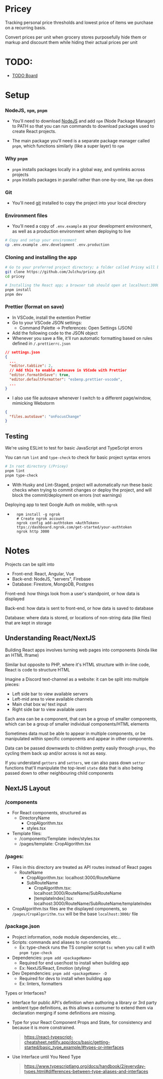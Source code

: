 # Pricey

Tracking personal price thresholds and lowest price of items we purchase on a recurring basis.

Convert prices per unit when grocery stores purposefully hide them or markup and discount them while hiding their actual
prices per unit

# TODO:

- [TODO Board](https://github.com/Julchu/Pricey/projects/2)

# Setup

### NodeJS, `npm`, `pnpm`

- You'll need to download [NodeJS](https://nodejs.org/en/) and add `npm` (Node Package Manager) to PATH so that
  you can run commands to download packages used to create React projects.

- The main package you'll need is a separate package manager called `pnpm`, which functions similarly (like a super
  layer) to `npm`

### Why `pnpm`

- `pnpm` installs packages locally in a global way, and symlinks across projects
- `pnpm` installs packages in parallel rather than one-by-one, like `npm` does

### Git

- You'll need [git](https://git-scm.com/downloads) installed to copy the project into your local directory

### Environment files

- You'll need a copy of `.env.example` as your development environment, as well as a production environment when
  deploying to live

```zsh
# Copy and setup your environment
cp .env.example .env.development .env.production
```

### Cloning and installing the app

```zsh
# Go to your preferred project directory; a folder called Pricey will be added
git clone https://github.com/Julchu/pricey.git
cd pricey

# Installing the React app; a browser tab should open at localhost:3000
pnpm install
pnpm dev
```

### Prettier (format on save)

- In VSCode, install the extention Prettier
- Go to your VSCode JSON settings:
    - Command Palette -> Preferences: Open Settings (JSON)
- Add the following code to the JSON object
- Whenever you save a file, it'll run automatic formatting based on rules defined in `/.prettierrc.json`

```json
// settings.json
{
  ...
  "editor.tabSize": 2,
  // Add this to enable autosave in VSCode with Prettier
  "editor.formatOnSave": true,
  "editor.defaultFormatter": "esbenp.prettier-vscode",
  ...
}
```

- I also use file autosave whenever I switch to a different page/window, mimicking Webstorm

```json
{
  "files.autoSave": "onFocusChange"
}
```

## Testing

We're using ESLint to test for basic JavaScript and TypeScript errors

You can run `lint` and `type-check` to check for basic project syntax errors

```zsh
# In root directory (/Pricey)
pnpm lint
pnpm type-check
```

- With Husky and Lint-Staged, project will automatically run these basic checks when trying to commit changes or deploy
  the project, and will block the commit/deployment on errors (not warnings)

Deploying app to test Google Auth on mobile, with `ngrok`

- ```
    npm install -g ngrok
    # Create ngrok account
    ngrok config add-authtoken <AuthToken>
    ttps://dashboard.ngrok.com/get-started/your-authtoken
    ngrok http 3000
  ```

# Notes

Projects can be split into

- Front-end: React, Angular, Vue
- Back-end: NodeJS, "servers", Firebase
- Database: Firestore, MongoDB, Postgres

Front-end: how things look from a user's standpoint, or how data is displayed

Back-end: how data is sent to front-end, or how data is saved to database

Database: where data is stored, or locations of non-string data (like files) that are kept in storage

## Understanding React/NextJS

Building React apps involves turning web pages into components (kinda like an HTML Iframe)

Similar but opposite to PHP, where it's HTML structure with in-line code, React is code to structure HTML

Imagine a Discord text-channel as a website: it can be split into multiple pieces:

- Left side bar to view available servers
- Left-mid area to view available channels
- Main chat box w/ text input
- Right side bar to view available users

Each area can be a component, that can be a group of smaller components, which can be a group of smaller individual
components/HTML elements

Sometimes data must be able to appear in multiple components, or be manipulated within specific components and appear in
other components.

Data can be passed downwards to children pretty easily through `props`, tho cycling them back up and/or across is not as
easy.

If you understand `getters` and `setters`, we can also pass down `setter` functions that'll manipulate the
top-level `state` data that is also being passed down to other neighbouring child components

## NextJS Layout

### /components

- For React components, structured as
    - DirectoryName
        - CropAlgorithm.tsx
        - styles.tsx
- Template files:
    - /components/Template: index/styles.tsx
    - /pages/template: CropAlgorithm.tsx

### /pages:

- Files in this directory are treated as API routes instead of React pages
    - RouteName
        - CropAlgorithm.tsx: localhost:3000/RouteName
        - SubRouteName
            - CropAlgorithm.tsx: localhost:3000/RouteName/SubRouteName
            - [templateIndex].tsx: localhost:3000/RouteName/SubRouteName/templateIndex
- CropAlgorithm.tsx files are the displayed components, so `/pages/CropAlgorithm.tsx` will be the base `localhost:3000/`
  file

### /package.json

- Project information, node module dependencies, etc...
- Scripts: commands and aliases to run commands
    - Ex: type-check runs the TS compiler script `tsc` when you call it with `pnpm type-check`
- Dependencies: `pnpm add <packageName>`
    - Required for end user/host to install when building app
    - Ex: NextJS/React, Emotion (styling)
- Dev Dependencies: `pnpm add <packageName> -D`
    - Required for devs to install when building app
    - Ex: linters, formatters

Types or Interfaces?

- Interface for public API's definition when authoring a library or 3rd party ambient type definitions, as this allows a
  consumer to extend them via declaration merging if some definitions are missing.

- Type for your React Component Props and State, for consistency and because it is more constrained.

  > https://react-typescript-cheatsheet.netlify.app/docs/basic/getting-started/basic_type_example/#types-or-interfaces

- Use Interface until You Need Type
  > https://www.typescriptlang.org/docs/handbook/2/everyday-types.html#differences-between-type-aliases-and-interfaces